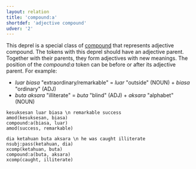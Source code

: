 ```yaml
---
layout: relation
title: 'compound:a'
shortdef: 'adjective compound'
udver: '2'
---
```


This deprel is a special class of [compound]() that represents adjective compound.
The tokens with this deprel should have an adjective parent. Together with their parents, they form adjectives with new meanings. The position of the _compound:a_ token can be before or after its adjective parent. For example:
* _luar biasa_ "extraordinary/remarkable" = _luar_ "outside" (NOUN) + _biasa_ "ordinary" (ADJ) 
* _buta aksara_ "illiterate" = _buta_ "blind" (ADJ) + _aksara_ "alphabet" (NOUN)

~~~ sdparse
kesuksesan luar biasa \n remarkable success
amod(kesuksesan, biasa)
compound:a(biasa, luar)
amod(success, remarkable)
~~~

~~~ sdparse
dia ketahuan buta aksara \n he was caught illiterate 
nsubj:pass(ketahuan, dia)
xcomp(ketahuan, buta)
compound:a(buta, aksara)
xcomp(caught, illiterate)
~~~
<!-- Interlanguage links updated St lis 3 20:58:45 CET 2021 -->
